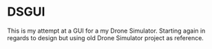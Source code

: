 # DSGUI
This is my attempt at a GUI for a my Drone Simulator. Starting again in regards to design but using old Drone Simulator project as reference.
